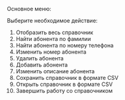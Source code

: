 Основное меню:

Выберите необходимое действие:
1. Отобразить весь справочник
2. Найти абонента по фамилии
3. Найти абонента по номеру телефона
4. Изменить номер абонента
5. Удалить абонента
6. Добавить абонента
7. Изменить описание абонента
8. Сохранить справочник в формате CSV
9. Открыть справочник в формате CSV
10. Завершить работу со справочником